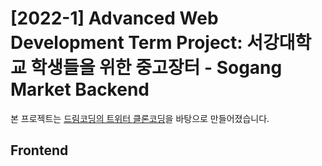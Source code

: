 # [2022-1] Advanced Web Development Term Project: 서강대학교 학생들을 위한 중고장터 - **Sogang Market** Backend

본 프로젝트는 [드림코딩의 트위터 클론코딩](https://academy.dream-coding.com/courses/node)을 바탕으로 만들어졌습니다.

## Frontend

